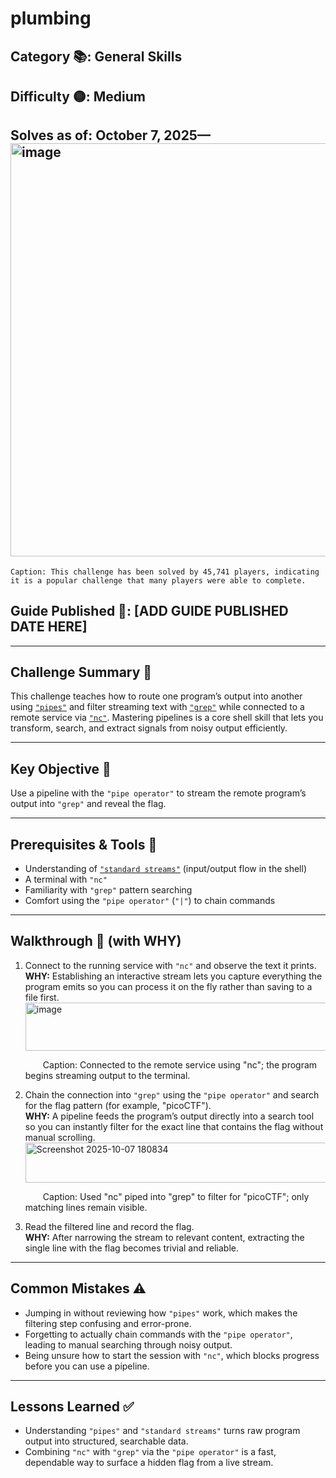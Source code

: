 # plumbing

## Category 📚: General Skills
## Difficulty 🟡: Medium
## Solves as of: October 7, 2025— <img width="1275" height="661" alt="image" src="https://github.com/user-attachments/assets/62124450-baaa-433d-9e3e-94b29077278e" />

    Caption: This challenge has been solved by 45,741 players, indicating it is a popular challenge that many players were able to complete.
## Guide Published 📝: [ADD GUIDE PUBLISHED DATE HERE]
---

## Challenge Summary 🧩
This challenge teaches how to route one program’s output into another using [`"pipes"`](https://www.geeksforgeeks.org/linux-unix/piping-in-unix-or-linux/) and filter streaming text with [`"grep"`](https://www.freecodecamp.org/news/grep-command-in-linux-usage-options-and-syntax-examples/) while connected to a remote service via [`"nc"`](https://www.geeksforgeeks.org/linux-unix/practical-uses-of-ncnetcat-command-in-linux/). Mastering pipelines is a core shell skill that lets you transform, search, and extract signals from noisy output efficiently.

---

## Key Objective 🎯
Use a pipeline with the `"pipe operator"` to stream the remote program’s output into `"grep"` and reveal the flag.

---

## Prerequisites & Tools 🔧
- Understanding of [`"standard streams"`](https://www.putorius.net/linux-io-file-descriptors-and-redirection.html) (input/output flow in the shell)
- A terminal with `"nc"`
- Familiarity with `"grep"` pattern searching
- Comfort using the `"pipe operator"` (`"|"`) to chain commands

---

## Walkthrough 🚀 (with WHY)
1) Connect to the running service with `"nc"` and observe the text it prints.  
   **WHY:** Establishing an interactive stream lets you capture everything the program emits so you can process it on the fly rather than saving to a file first.  
   <img width="737" height="77" alt="image" src="https://github.com/user-attachments/assets/08aeae29-c63a-4d2d-a42a-7a6aeb3aa184" />
  
     Caption: Connected to the remote service using "nc"; the program begins streaming output to the terminal.

2) Chain the connection into `"grep"` using the `"pipe operator"` and search for the flag pattern (for example, "picoCTF").  
   **WHY:** A pipeline feeds the program’s output directly into a search tool so you can instantly filter for the exact line that contains the flag without manual scrolling.  
   <img width="871" height="64" alt="Screenshot 2025-10-07 180834" src="https://github.com/user-attachments/assets/8cb76978-0d55-4c5e-9125-7ae130b62193" />
 
     Caption: Used "nc" piped into "grep" to filter for "picoCTF"; only matching lines remain visible.

3) Read the filtered line and record the flag.  
   **WHY:** After narrowing the stream to relevant content, extracting the single line with the flag becomes trivial and reliable.

---

## Common Mistakes ⚠️
- Jumping in without reviewing how `"pipes"` work, which makes the filtering step confusing and error-prone.  
- Forgetting to actually chain commands with the `"pipe operator"`, leading to manual searching through noisy output.  
- Being unsure how to start the session with `"nc"`, which blocks progress before you can use a pipeline.

---

## Lessons Learned ✅
- Understanding `"pipes"` and `"standard streams"` turns raw program output into structured, searchable data.  
- Combining `"nc"` with `"grep"` via the `"pipe operator"` is a fast, dependable way to surface a hidden flag from a live stream.
